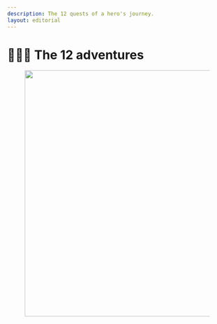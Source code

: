 ```yaml
---
description: The 12 quests of a hero's journey.
layout: editorial
---
```


# 🦸🏻‍♂️ The 12 adventures

<figure><img src="../../../../../../.gitbook/assets/pexels-btgl-♡-9570525.jpg" alt="" width="563"><figcaption></figcaption></figure>
